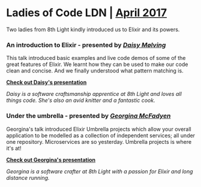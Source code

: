 # Ladies of Code LDN | [April 2017](https://www.meetup.com/Ladies-of-Code-UK/events/236922126/)

Two ladies from 8th Light kindly introduced us to Elixir and its powers.

### An introduction to Elixir - presented by [_Daisy Mølving_](https://twitter.com/DaisyMolving)

This talk introduced basic examples and live code demos of some of the great features of Elixir.
We learnt how they can be used to make our code clean and concise.
And we finally understood what pattern matching is.

[**Check out Daisy's presentation**](intro-to-elixir.pdf)

_Daisy is a software craftsmanship apprentice at 8th Light and loves all things code.
She's also an avid knitter and a fantastic cook._


### Under the umbrella - presented by [_Georgina McFadyen_](https://twitter.com/gemcfadyen)

Georgina's talk introduced Elixir Umbrella projects which allow your overall application to be modelled as a collection of independent services; all under one repository.
Microservices are so yesterday. Umbrella projects is where it's at!

[**Check out Georgina's presentation**](intro-to-elixir.pdf)

_Georgina is a software crafter at 8th Light with a passion for Elixir and long distance running._
